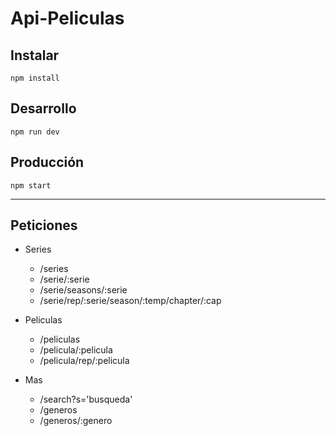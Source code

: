 # Api-Peliculas

## Instalar

```
npm install
```

## Desarrollo
```
npm run dev
```

## Producción
```
npm start
```

---

## Peticiones

- Series

  - /series
  - /serie/:serie
  - /serie/seasons/:serie
  - /serie/rep/:serie/season/:temp/chapter/:cap

- Peliculas

  - /peliculas
  - /pelicula/:pelicula
  - /pelicula/rep/:pelicula

- Mas
  
  - /search?s='busqueda'
  - /generos
  - /generos/:genero